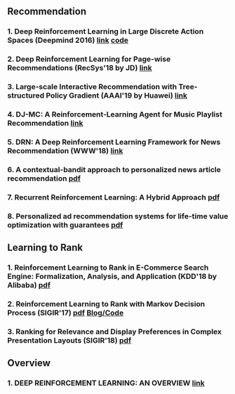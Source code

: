 ## Recommendation
### 1. Deep Reinforcement Learning in Large Discrete Action Spaces (Deepmind 2016) [link](https://arxiv.org/pdf/1512.07679.pdf)  [code](https://github.com/jimkon/Deep-Reinforcement-Learning-in-Large-Discrete-Action-Spaces)

### 2. Deep Reinforcement Learning for Page-wise Recommendations (RecSys'18 by JD) [link](https://arxiv.org/pdf/1805.02343.pdf)
### 3. Large-scale Interactive Recommendation with Tree-structured Policy Gradient (AAAI'19 by Huawei) [link](https://arxiv.org/pdf/1811.05869.pdf)
### 4. DJ-MC: A Reinforcement-Learning Agent for Music Playlist Recommendation [link](https://arxiv.org/pdf/1401.1880.pdf)
### 5. DRN: A Deep Reinforcement Learning Framework for News Recommendation (WWW'18) [link](http://www.personal.psu.edu/~gjz5038/paper/www2018_reinforceRec/www2018_reinforceRec.pdf)
### 6. A contextual-bandit approach to personalized news article recommendation [pdf](https://arxiv.org/pdf/1003.0146.pdf)

### 7. Recurrent Reinforcement Learning: A Hybrid Approach [pdf](https://arxiv.org/pdf/1509.03044.pdf)

### 8. Personalized ad recommendation systems for life-time value optimization with guarantees [pdf](https://www.ijcai.org/Proceedings/15/Papers/257.pdf)


## Learning to Rank
### 1. Reinforcement Learning to Rank in E-Commerce Search Engine: Formalization, Analysis, and Application (KDD'18 by Alibaba) [pdf](https://arxiv.org/pdf/1803.00710.pdf)

### 2. Reinforcement Learning to Rank with Markov Decision Process (SIGIR'17) [pdf](http://www.bigdatalab.ac.cn/~junxu/publications/SIGIR2017_RL_L2R.pdf)  [Blog/Code](https://blog.csdn.net/Aaronji1222/article/details/79587987)

### 3. Ranking for Relevance and Display Preferences in Complex Presentation Layouts (SIGIR'18) [pdf](https://arxiv.org/pdf/1805.02404.pdf)


## Overview
### 1. DEEP REINFORCEMENT LEARNING: AN OVERVIEW [link](https://arxiv.org/pdf/1701.07274.pdf)